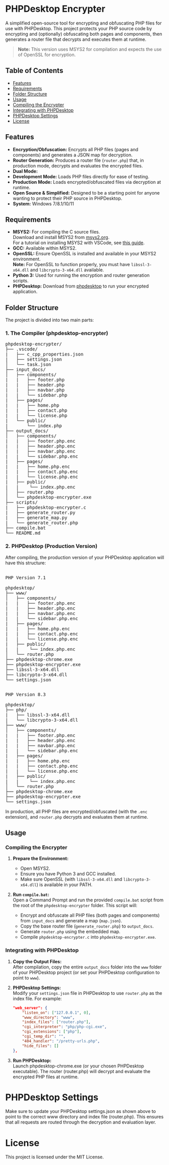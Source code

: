 # PHPDesktop Encrypter

A simplified open-source tool for encrypting and obfuscating PHP files for use with PHPDesktop. This project protects your PHP source code by encrypting and (optionally) obfuscating both pages and components, then generates a router file that decrypts and executes them at runtime.

> **Note:** This version uses MSYS2 for compilation and expects the use of OpenSSL for encryption.

## Table of Contents

- [Features](#features)
- [Requirements](#requirements)
- [Folder Structure](#folder-structure)
- [Usage](#usage)
- [Compiling the Encrypter](#compiling-the-encrypter)
- [Integrating with PHPDesktop](#integrating-with-phpdesktop)
- [PHPDesktop Settings](#phpdesktop-settings)
- [License](#license)

## Features

- **Encryption/Obfuscation:** Encrypts all PHP files (pages and components) and generates a JSON map for decryption.
- **Router Generation:** Produces a router file (`router.php`) that, in production mode, decrypts and evaluates the encrypted files.
- **Dual Mode:**  
- **Development Mode:** Loads PHP files directly for ease of testing.
- **Production Mode:** Loads encrypted/obfuscated files via decryption at runtime.
- **Open Source & Simplified:** Designed to be a starting point for anyone wanting to protect their PHP source in PHPDesktop.
- **System:** Windows 7/8.1/10/11  

## Requirements

- **MSYS2:** For compiling the C source files.  
  Download and install MSYS2 from [msys2.org](https://www.msys2.org/).  
  For a tutorial on installing MSYS2 with VSCode, see [this guide](https://code.visualstudio.com/docs/cpp/config-mingw).
- **GCC:** Available within MSYS2.
- **OpenSSL:** Ensure OpenSSL is installed and available in your MSYS2 environment.  
  **Note:** For OpenSSL to function properly, you must have `libssl-3-x64.dll` and `libcrypto-3-x64.dll` available.
- **Python 3:** Used for running the encryption and router generation scripts.
- **PHPDesktop:** Download from [phpdesktop](https://github.com/cztomczak/phpdesktop) to run your encrypted application.

## Folder Structure

The project is divided into two main parts:

### 1. The Compiler (phpdesktop-encrypter)

<pre>
phpdesktop-encrypter/
├── .vscode/  
|   ├── c_cpp_properties.json        
|   ├── settings.json                  
│   └── task.json               
├── input_docs/
│   ├── components/
|   |   ├── footer.php
|   |   ├── header.php
|   |   ├── navbar.php
|   |   └── sidebar.php  
|   ├── pages/  
|   |   ├── home.php
|   |   ├── contact.php
|   |   └── license.php
|   └── public/  
|       └── index.php      
├── output_docs/               
│   ├── components/
|   |   ├── footer.php.enc
|   |   ├── header.php.enc
|   |   ├── navbar.php.enc
|   |   └── sidebar.php.enc  
|   ├── pages/  
|   |   ├── home.php.enc
|   |   ├── contact.php.enc
|   |   └── license.php.enc
|   ├── public/  
|   |    └── index.php.enc     
│   ├── router.php       
│   └── phpdesktop-encrypter.exe 
├── scripts/         
|   ├── phpdesktop-encrypter.c
|   ├── generate_router.py  
|   ├── generate_map.py       
|   └── generate_router.php            
├── compile.bat                                                                
└── README.md
</pre>


### 2. PHPDesktop (Production Version)

After compiling, the production version of your PHPDesktop application will have this structure:

<pre>

PHP Version 7.1

phpdesktop/
├── www/                             
│   ├── components/
|   |   ├── footer.php.enc
|   |   ├── header.php.enc
|   |   ├── navbar.php.enc
|   |   └── sidebar.php.enc  
|   ├── pages/  
|   |   ├── home.php.enc
|   |   ├── contact.php.enc
|   |   └── license.php.enc
|   ├── public/  
|   |    └── index.php.enc     
│   └── router.php       
├── phpdesktop-chrome.exe               
├── phpdesktop-encrypter.exe 
├── libssl-3-x64.dll
├── libcrypto-3-x64.dll
└── settings.json
</pre>

<pre>

PHP Version 8.3

phpdesktop/
├── php/                             
|   ├── libssl-3-x64.dll
|   └── libcrypto-3-x64.dll
├── www/                             
│   ├── components/
|   |   ├── footer.php.enc
|   |   ├── header.php.enc
|   |   ├── navbar.php.enc
|   |   └── sidebar.php.enc  
|   ├── pages/  
|   |   ├── home.php.enc
|   |   ├── contact.php.enc
|   |   └── license.php.enc
|   ├── public/  
|   |    └── index.php.enc     
│   └── router.php       
├── phpdesktop-chrome.exe               
├── phpdesktop-encrypter.exe 
└── settings.json
</pre>


In production, all PHP files are encrypted/obfuscated (with the `.enc` extension), and `router.php` decrypts and evaluates them at runtime.

## Usage

### Compiling the Encrypter

1. **Prepare the Environment:**  
   - Open MSYS2.
   - Ensure you have Python 3 and GCC installed.
   - Make sure OpenSSL (with `libssl-3-x64.dll` and `libcrypto-3-x64.dll`) is available in your PATH.

2. **Run `compile.bat`:**  
   Open a Command Prompt and run the provided `compile.bat` script from the root of the `phpdesktop-encrypter` folder. This script will:
   - Encrypt and obfuscate all PHP files (both pages and components) from `input_docs` and generate a map (`map.json`).
   - Copy the base router file (`generate_router.php`) to `output_docs`.
   - Generate `router.php` using the embedded map.
   - Compile `phpdesktop-encrypter.c` into `phpdesktop-encrypter.exe`.

### Integrating with PHPDesktop

1. **Copy the Output Files:**  
   After compilation, copy the entire `output_docs` folder into the `www` folder of your PHPDesktop project (or set your PHPDesktop configuration to point to `www`).

2. **PHPDesktop Settings:**  
   Modify your `settings.json` file in PHPDesktop to use `router.php` as the index file. For example:

   ```json
   "web_server": {
       "listen_on": ["127.0.0.1", 0],
       "www_directory": "www",
       "index_files": ["router.php"],
       "cgi_interpreter": "php/php-cgi.exe",
       "cgi_extensions": ["php"],
       "cgi_temp_dir": "",
       "404_handler": "/pretty-urls.php",
       "hide_files": []
   },

3. **Run PHPDesktop:**  
Launch phpdesktop-chrome.exe (or your chosen PHPDesktop executable). The router (router.php) will decrypt and evaluate the encrypted PHP files at runtime.

# PHPDesktop Settings
Make sure to update your PHPDesktop settings.json as shown above to point to the correct www directory and index file (router.php). This ensures that all requests are routed through the decryption and evaluation layer.

# License
This project is licensed under the MIT License.


